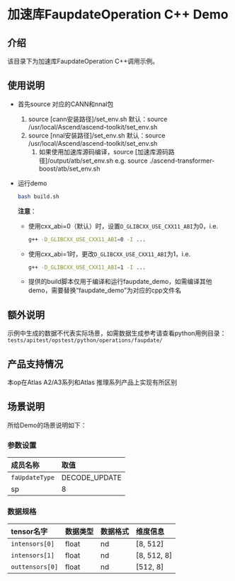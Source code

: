# 加速库FaupdateOperation C++ Demo
## 介绍
该目录下为加速库FaupdateOperation C++调用示例。

## 使用说明
- 首先source 对应的CANN和nnal包
    1. source [cann安装路径]/set_env.sh
        默认：source /usr/local/Ascend/ascend-toolkit/set_env.sh
    2. source [nnal安装路径]/set_env.sh
        默认：source /usr/local/Ascend/ascend-toolkit/set_env.sh
        1. 如果使用加速库源码编译，source [加速库源码路径]/output/atb/set_env.sh
        e.g. source ./ascend-transformer-boost/atb/set_env.sh

- 运行demo
    ```sh
    bash build.sh
    ```
    **注意**：
    - 使用cxx_abi=0（默认）时，设置`D_GLIBCXX_USE_CXX11_ABI`为0，i.e.
        ```sh
        g++ -D_GLIBCXX_USE_CXX11_ABI=0 -I ...
        ```
    - 使用cxx_abi=1时，更改`D_GLIBCXX_USE_CXX11_ABI`为1，i.e.
        ```sh
        g++ -D_GLIBCXX_USE_CXX11_ABI=1 -I ...
        ```
    - 提供的build脚本仅用于编译和运行faupdate_demo，如需编译其他demo，需要替换“faupdate_demo”为对应的cpp文件名

## 额外说明
示例中生成的数据不代表实际场景，如需数据生成参考请查看python用例目录：
`tests/apitest/opstest/python/operations/faupdate/`

## 产品支持情况
本op在Atlas A2/A3系列和Atlas 推理系列产品上实现有所区别

## 场景说明
所给Demo的场景说明如下：
### 参数设置

| 成员名称       | 取值          |
| :------------- | :------------ |
| `faUpdateType` | DECODE_UPDATE |
| sp             | 8             |


### 数据规格

| tensor名字      | 数据类型 | 数据格式 | 维度信息    |
| :-------------- | :------- | :------- | :---------- |
| `intensors[0]`  | float    | nd       | [8, 512]    |
| `intensors[1]`  | float    | nd       | [8, 512, 8] |
| `outtensors[0]` | float    | nd       | [512, 8]    |